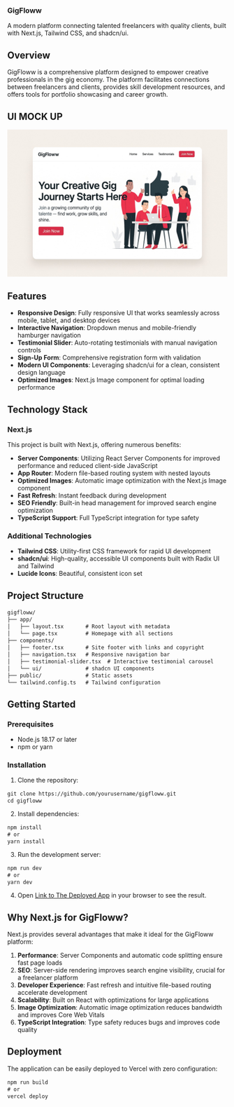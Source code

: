 ### GigFloww

A modern platform connecting talented freelancers with quality clients, built with Next.js, Tailwind CSS, and shadcn/ui.





## Overview

GigFloww is a comprehensive platform designed to empower creative professionals in the gig economy. The platform facilitates connections between freelancers and clients, provides skill development resources, and offers tools for portfolio showcasing and career growth.

## UI MOCK UP

![GigFloww Preview](GigFloww.png)

## Features

- **Responsive Design**: Fully responsive UI that works seamlessly across mobile, tablet, and desktop devices
- **Interactive Navigation**: Dropdown menus and mobile-friendly hamburger navigation
- **Testimonial Slider**: Auto-rotating testimonials with manual navigation controls
- **Sign-Up Form**: Comprehensive registration form with validation
- **Modern UI Components**: Leveraging shadcn/ui for a clean, consistent design language
- **Optimized Images**: Next.js Image component for optimal loading performance


## Technology Stack

### Next.js

This project is built with Next.js, offering numerous benefits:

- **Server Components**: Utilizing React Server Components for improved performance and reduced client-side JavaScript
- **App Router**: Modern file-based routing system with nested layouts
- **Optimized Images**: Automatic image optimization with the Next.js Image component
- **Fast Refresh**: Instant feedback during development
- **SEO Friendly**: Built-in head management for improved search engine optimization
- **TypeScript Support**: Full TypeScript integration for type safety


### Additional Technologies

- **Tailwind CSS**: Utility-first CSS framework for rapid UI development
- **shadcn/ui**: High-quality, accessible UI components built with Radix UI and Tailwind
- **Lucide Icons**: Beautiful, consistent icon set


## Project Structure

```plaintext
gigfloww/
├── app/
│   ├── layout.tsx       # Root layout with metadata
│   └── page.tsx         # Homepage with all sections
├── components/
│   ├── footer.tsx       # Site footer with links and copyright
│   ├── navigation.tsx   # Responsive navigation bar
│   ├── testimonial-slider.tsx  # Interactive testimonial carousel
│   └── ui/              # shadcn UI components
├── public/              # Static assets
└── tailwind.config.ts   # Tailwind configuration
```

## Getting Started

### Prerequisites

- Node.js 18.17 or later
- npm or yarn


### Installation

1. Clone the repository:

```shellscript
git clone https://github.com/yourusername/gigfloww.git
cd gigfloww
```


2. Install dependencies:

```shellscript
npm install
# or
yarn install
```


3. Run the development server:

```shellscript
npm run dev
# or
yarn dev
```


4. Open [Link to The Deployed App](https://gig-floww-assigment-app.vercel.app/) in your browser to see the result.


## Why Next.js for GigFloww?

Next.js provides several advantages that make it ideal for the GigFloww platform:

1. **Performance**: Server Components and automatic code splitting ensure fast page loads
2. **SEO**: Server-side rendering improves search engine visibility, crucial for a freelancer platform
3. **Developer Experience**: Fast refresh and intuitive file-based routing accelerate development
4. **Scalability**: Built on React with optimizations for large applications
5. **Image Optimization**: Automatic image optimization reduces bandwidth and improves Core Web Vitals
6. **TypeScript Integration**: Type safety reduces bugs and improves code quality


## Deployment

The application can be easily deployed to Vercel with zero configuration:

```shellscript
npm run build
# or
vercel deploy
```
